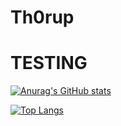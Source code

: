 # Th0rup

# TESTING #


[![Anurag's GitHub stats](https://github-readme-stats.vercel.app/api?username=Mathias-TC)](https://github.com/anuraghazra/github-readme-stats)

[![Top Langs](https://github-readme-stats.vercel.app/api/top-langs/?username=Mathias-TC)](https://github.com/anuraghazra/github-readme-stats)
